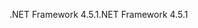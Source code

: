 <span data-ttu-id="f17d9-101">.NET Framework 4.5.1</span><span class="sxs-lookup"><span data-stu-id="f17d9-101">.NET Framework 4.5.1</span></span>